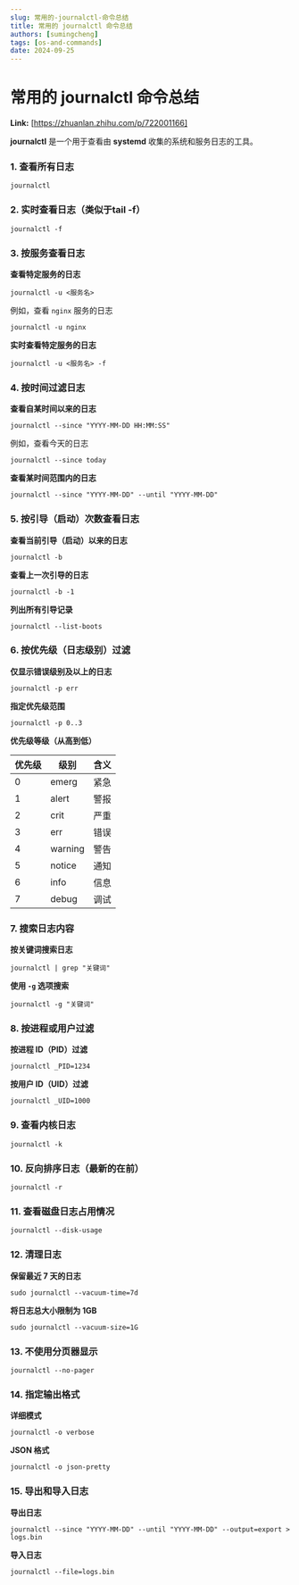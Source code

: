 ```yaml
---
slug: 常用的-journalctl-命令总结
title: 常用的 journalctl 命令总结
authors: [sumingcheng]
tags: [os-and-commands]
date: 2024-09-25
---
```


# 常用的 journalctl 命令总结



 **Link:** [https://zhuanlan.zhihu.com/p/722001166]



**journalctl** 是一个用于查看由 **systemd** 收集的系统和服务日志的工具。

### 1. 查看所有日志  
```
journalctl
```
### 2. 实时查看日志（类似于tail -f）  
```
journalctl -f
```
### 3. 按服务查看日志  

**查看特定服务的日志**

```
journalctl -u <服务名>
```

例如，查看 `nginx` 服务的日志

```
journalctl -u nginx
```

**实时查看特定服务的日志**

```
journalctl -u <服务名> -f
```
### 4. 按时间过滤日志  

**查看自某时间以来的日志**

```
journalctl --since "YYYY-MM-DD HH:MM:SS"
```

例如，查看今天的日志

```
journalctl --since today
```

**查看某时间范围内的日志**

```
journalctl --since "YYYY-MM-DD" --until "YYYY-MM-DD"
```
### 5. 按引导（启动）次数查看日志  

**查看当前引导（启动）以来的日志**

```
journalctl -b
```

**查看上一次引导的日志**

```
journalctl -b -1
```

**列出所有引导记录**

```
journalctl --list-boots
```
### 6. 按优先级（日志级别）过滤  

**仅显示错误级别及以上的日志**

```
journalctl -p err
```

**指定优先级范围**

```
journalctl -p 0..3
```

**优先级等级（从高到低）**

| 优先级 | 级别 | 含义 |
| --- | --- | --- |
| 0 | emerg | 紧急 |
| 1 | alert | 警报 |
| 2 | crit | 严重 |
| 3 | err | 错误 |
| 4 | warning | 警告 |
| 5 | notice | 通知 |
| 6 | info | 信息 |
| 7 | debug | 调试 |

### 7. 搜索日志内容  

**按关键词搜索日志**

```
journalctl | grep "关键词"
```

**使用 `-g` 选项搜索**

```
journalctl -g "关键词"
```
### 8. 按进程或用户过滤  

**按进程 ID（PID）过滤**

```
journalctl _PID=1234
```

**按用户 ID（UID）过滤**

```
journalctl _UID=1000
```
### 9. 查看内核日志  
```
journalctl -k
```
### 10. 反向排序日志（最新的在前）  
```
journalctl -r
```
### 11. 查看磁盘日志占用情况  
```
journalctl --disk-usage
```
### 12. 清理日志  

**保留最近 7 天的日志**

```
sudo journalctl --vacuum-time=7d
```

**将日志总大小限制为 1GB**

```
sudo journalctl --vacuum-size=1G
```
### 13. 不使用分页器显示  
```
journalctl --no-pager
```
### 14. 指定输出格式  

**详细模式**

```
journalctl -o verbose
```

**JSON 格式**

```
journalctl -o json-pretty
```
### 15. 导出和导入日志  

**导出日志**

```
journalctl --since "YYYY-MM-DD" --until "YYYY-MM-DD" --output=export > logs.bin
```

**导入日志**

```
journalctl --file=logs.bin
```